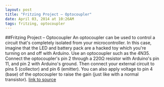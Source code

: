 ```yaml
---
layout: post
title: "Fritzing Project – Optocoupler"
date: April 03, 2014 at 10:26AM
tags: fritzing, optocoupler
---
```

##Fritzing Project – Optocoupler
An optocoupler can be used to control a circuit that's completely isolated from your microcontroller. In this case, imagine that the LED and battery pack are a hacked toy which you're turning on and off with Arduino.
Use an optocoupler such as the 4N35. Connect the optocoupler's pin 2 through a 220Ω resistor with Arduino's pin 11, and pin 2 with Arduino's ground. Then connect your external circuit to pins 5 (collector) and pin 6 (emitter). You can also apply voltage to pin 4 (base) of the optocoupler to raise the gain (just like with a normal transistor).
[link to source](http://ift.tt/1h6suCT) 
